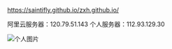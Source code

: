 https://saintifly.github.io/zxh.github.io/

阿里云服务器：120.79.51.143
个人服务器：112.93.129.30

![个人图片](https://github.com/saintifly/zxh.github.io/tree/master/Screenshots/timg.jpg)

